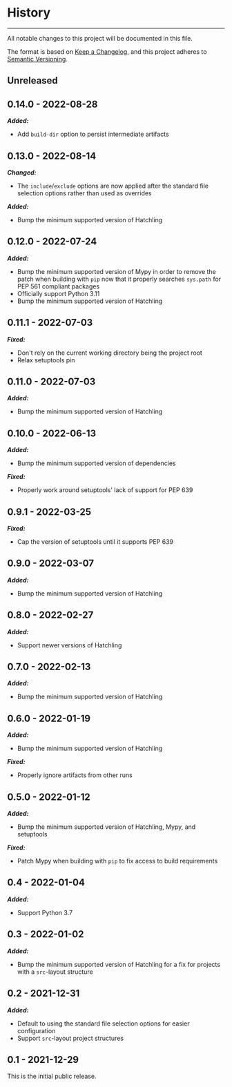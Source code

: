 # History

-----

All notable changes to this project will be documented in this file.

The format is based on [Keep a Changelog](https://keepachangelog.com/en/1.0.0/), and this project adheres to [Semantic Versioning](https://semver.org/spec/v2.0.0.html).

## Unreleased

## 0.14.0 - 2022-08-28

***Added:***

- Add `build-dir` option to persist intermediate artifacts

## 0.13.0 - 2022-08-14

***Changed:***

- The `include`/`exclude` options are now applied after the standard file selection options rather than used as overrides

***Added:***

- Bump the minimum supported version of Hatchling

## 0.12.0 - 2022-07-24

***Added:***

- Bump the minimum supported version of Mypy in order to remove the patch when building with `pip` now that it properly searches `sys.path` for PEP 561 compliant packages
- Officially support Python 3.11
- Bump the minimum supported version of Hatchling

## 0.11.1 - 2022-07-03

***Fixed:***

- Don't rely on the current working directory being the project root
- Relax setuptools pin

## 0.11.0 - 2022-07-03

***Added:***

- Bump the minimum supported version of Hatchling

## 0.10.0 - 2022-06-13

***Added:***

- Bump the minimum supported version of dependencies

***Fixed:***

- Properly work around setuptools' lack of support for PEP 639

## 0.9.1 - 2022-03-25

***Fixed:***

- Cap the version of setuptools until it supports PEP 639

## 0.9.0 - 2022-03-07

***Added:***

- Bump the minimum supported version of Hatchling

## 0.8.0 - 2022-02-27

***Added:***

- Support newer versions of Hatchling

## 0.7.0 - 2022-02-13

***Added:***

- Bump the minimum supported version of Hatchling

## 0.6.0 - 2022-01-19

***Added:***

- Bump the minimum supported version of Hatchling

***Fixed:***

- Properly ignore artifacts from other runs

## 0.5.0 - 2022-01-12

***Added:***

- Bump the minimum supported version of Hatchling, Mypy, and setuptools

***Fixed:***

- Patch Mypy when building with `pip` to fix access to build requirements

## 0.4 - 2022-01-04

***Added:***

- Support Python 3.7

## 0.3 - 2022-01-02

***Added:***

- Bump the minimum supported version of Hatchling for a fix for projects with a `src`-layout structure

## 0.2 - 2021-12-31

***Added:***

- Default to using the standard file selection options for easier configuration
- Support `src`-layout project structures

## 0.1 - 2021-12-29

This is the initial public release.
